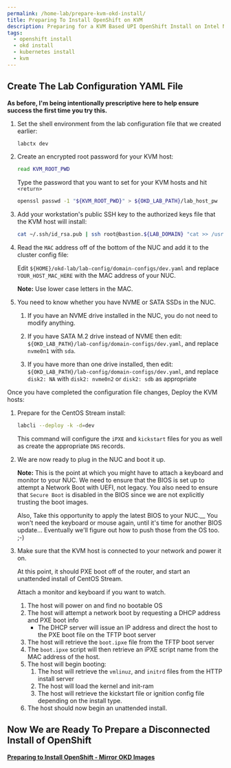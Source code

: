 ```yaml
---
permalink: /home-lab/prepare-kvm-okd-install/
title: Preparing To Install OpenShift on KVM
description: Preparing for a KVM Based UPI OpenShift Install on Intel NUC with OKD
tags:
  - openshift install
  - okd install
  - kubernetes install
  - kvm
---
```

## Create The Lab Configuration YAML File

__As before, I'm being intentionally prescriptive here to help ensure success the first time you try this.__

1. Set the shell environment from the lab configuration file that we created earlier:

   ```bash
   labctx dev
   ```

1. Create an encrypted root password for your KVM host:

   ```bash
   read KVM_ROOT_PWD
   ```

   Type the password that you want to set for your KVM hosts and hit `<return>`

   ```bash
   openssl passwd -1 "${KVM_ROOT_PWD}" > ${OKD_LAB_PATH}/lab_host_pw
   ```

1. Add your workstation's public SSH key to the authorized keys file that the KVM host will install:

   ```bash
   cat ~/.ssh/id_rsa.pub | ssh root@bastion.${LAB_DOMAIN} "cat >> /usr/local/www/install/postinstall/authorized_keys" 
   ```

1. Read the `MAC` address off of the bottom of the NUC and add it to the cluster config file:

   Edit `${HOME}/okd-lab/lab-config/domain-configs/dev.yaml` and replace `YOUR_HOST_MAC_HERE` with the MAC address of your NUC.

   __Note:__ Use lower case letters in the MAC.

1. You need to know whether you have NVME or SATA SSDs in the NUC.

   1. If you have an NVME drive installed in the NUC, you do not need to modify anything.

   1. If you have SATA M.2 drive instead of NVME then edit: `${OKD_LAB_PATH}/lab-config/domain-configs/dev.yaml`, and replace `nvme0n1` with `sda`.

   1. If you have more than one drive installed, then edit: `${OKD_LAB_PATH}/lab-config/domain-configs/dev.yaml`, and replace `disk2: NA` with `disk2: nvme0n2` or `disk2: sdb` as appropriate

Once you have completed the configuration file changes, Deploy the KVM hosts:

1. Prepare for the CentOS Stream install:

   ```bash
   labcli --deploy -k -d=dev
   ```

   This command will configure the `iPXE` and `kickstart` files for you as well as create the appropriate `DNS` records.

1. We are now ready to plug in the NUC and boot it up.

   __Note:__  This is the point at which you might have to attach a keyboard and monitor to your NUC.  We need to ensure that the BIOS is set up to attempt a Network Boot with UEFI, not legacy.  You also need to ensure that `Secure Boot` is disabled in the BIOS since we are not explicitly trusting the boot images.

   Also, Take this opportunity to apply the latest BIOS to your NUC.__  You won't need the keyboard or mouse again, until it's time for another BIOS update...  Eventually we'll figure out how to push those from the OS too.  ;-)

1. Make sure that the KVM host is connected to your network and power it on.

   At this point, it should PXE boot off of the router, and start an unattended install of CentOS Stream.

   Attach a monitor and keyboard if you want to watch.

   1. The host will power on and find no bootable OS
   1. The host will attempt a network boot by requesting a DHCP address and PXE boot info
      * The DHCP server will issue an IP address and direct the host to the PXE boot file on the TFTP boot server
   1. The host will retrieve the `boot.ipxe` file from the TFTP boot server
   1. The `boot.ipxe` script will then retrieve an iPXE script name from the MAC address of the host.
   1. The host will begin booting:
      1. The host will retrieve the `vmlinuz`, and `initrd` files from the HTTP install server
      1. The host will load the kernel and init-ram
      1. The host will retrieve the kickstart file or ignition config file depending on the install type.
   1. The host should now begin an unattended install.

## Now We are Ready To Prepare a Disconnected Install of OpenShift

__[Preparing to Install OpenShift - Mirror OKD Images](/home-lab/mirror-okd-images/)__
